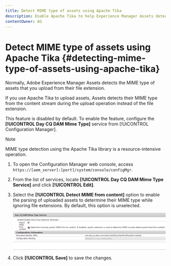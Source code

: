 ```yaml
---
title: Detect MIME type of assets using Apache Tika
description: Enable Apache Tika to help Experience Manager Assets detect the MIME type of assets from the content stream during the upload operation instead of the file extension.
contentOwner: AG
---
```


# Detect MIME type of assets using Apache Tika {#detecting-mime-type-of-assets-using-apache-tika}

Normally, Adobe Experience Manager Assets detects the MIME type of assets that you upload from their file extension.

If you use Apache Tika to upload assets, Assets detects their MIME type from the content stream during the upload operation instead of the file extension.

This feature is disabled by default. To enable the feature, configure the **[!UICONTROL Day CQ DAM Mime Type]** service from [!UICONTROL Configuration Manager].

>[!NOTE]
>
>MIME type detection using the Apache Tika library is a resource-intensive operation.

1. To open the Configuration Manager web console, access `https://[aem_server]:[port]/system/console/configMgr`.

1. From the list of services, locate **[!UICONTROL Day CQ DAM Mime Type Service]** and click **[!UICONTROL Edit]**.

1. Select the **[!UICONTROL Detect MIME from content]** option to enable the parsing of uploaded assets to determine their MIME type while ignoring file extensions. By default, this option is unselected.

   ![chlimage_1-333](assets/chlimage_1-333.png)

1. Click **[!UICONTROL Save]** to save the changes.
